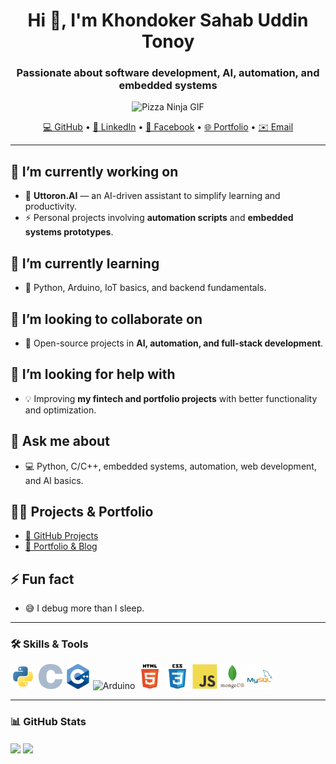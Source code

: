 <h1 align="center">Hi 👋, I'm Khondoker Sahab Uddin Tonoy</h1>
<h3 align="center">Passionate about software development, AI, automation, and embedded systems</h3>

<p align="center">
  <img src="https://media.giphy.com/media/78XCFBGOlS6keY1Bil/giphy.gif" alt="Pizza Ninja GIF" width="250"/>
</p>

<p align="center">
  <a href="https://github.com/Khondoker-Tonoy" target="_blank">💻 GitHub</a> • 
  <a href="https://www.linkedin.com/in/khondoker-tonoy/" target="_blank">🔗 LinkedIn</a> • 
  <a href="https://www.facebook.com/kh.tonoy.5" target="_blank">📘 Facebook</a> • 
  <a href="https://sites.google.com/view/khondoker-sahab-uddin-tonoy/home" target="_blank">🌐 Portfolio</a> • 
  <a href="mailto:khtonoy5@gmail.com">✉️ Email</a>
</p>

---

## 🔭 I’m currently working on
- 🤖 **Uttoron.AI** — an AI-driven assistant to simplify learning and productivity.  
- ⚡ Personal projects involving **automation scripts** and **embedded systems prototypes**.  

## 🌱 I’m currently learning
- 🐍 Python, Arduino, IoT basics, and backend fundamentals.  

## 👯 I’m looking to collaborate on
- 🤝 Open-source projects in **AI, automation, and full-stack development**.  

## 🤝 I’m looking for help with
- 💡 Improving **my fintech and portfolio projects** with better functionality and optimization.  

## 💬 Ask me about
- 💻 Python, C/C++, embedded systems, automation, web development, and AI basics.  

## 👨‍💻 Projects & Portfolio
- [📂 GitHub Projects](https://github.com/Khondoker-Tonoy)  
- [📝 Portfolio & Blog](https://sites.google.com/view/khondoker-sahab-uddin-tonoy/home)  

## ⚡ Fun fact
- 😅 I debug more than I sleep.  

---

### 🛠️ Skills & Tools
<p>
  <img src="https://raw.githubusercontent.com/devicons/devicon/master/icons/python/python-original.svg" alt="Python" width="40" height="40"/>
  <img src="https://raw.githubusercontent.com/devicons/devicon/master/icons/c/c-original.svg" alt="C" width="40" height="40"/>
  <img src="https://raw.githubusercontent.com/devicons/devicon/master/icons/cplusplus/cplusplus-original.svg" alt="C++" width="40" height="40"/>
  <img src="https://cdn.worldvectorlogo.com/logos/arduino-1.svg" alt="Arduino" width="40" height="40"/>
  <img src="https://raw.githubusercontent.com/devicons/devicon/master/icons/html5/html5-original-wordmark.svg" alt="HTML5" width="40" height="40"/>
  <img src="https://raw.githubusercontent.com/devicons/devicon/master/icons/css3/css3-original-wordmark.svg" alt="CSS3" width="40" height="40"/>
  <img src="https://raw.githubusercontent.com/devicons/devicon/master/icons/javascript/javascript-original.svg" alt="JavaScript" width="40" height="40"/>
  <img src="https://raw.githubusercontent.com/devicons/devicon/master/icons/mongodb/mongodb-original-wordmark.svg" alt="MongoDB" width="40" height="40"/>
  <img src="https://raw.githubusercontent.com/devicons/devicon/master/icons/mysql/mysql-original-wordmark.svg" alt="MySQL" width="40" height="40"/>
</p>

---

### 📊 GitHub Stats
<p>
  <img align="center" src="https://github-readme-stats.vercel.app/api?username=Khondoker-Tonoy&show_icons=true&theme=radical" />
  <img align="center" src="https://github-readme-stats.vercel.app/api/top-langs/?username=Khondoker-Tonoy&layout=compact&theme=radical" />
</p>
